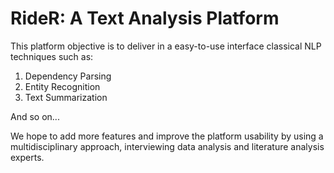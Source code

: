 # RideR: A Text Analysis Platform

This platform objective is to deliver in a easy-to-use interface classical NLP techniques such as:

1. Dependency Parsing
2. Entity Recognition
3. Text Summarization

And so on...

We hope to add more features and improve the platform usability by using a multidisciplinary approach, interviewing data analysis and literature analysis experts.



